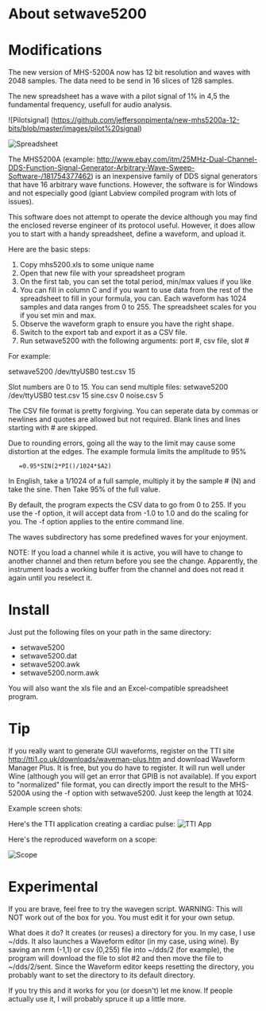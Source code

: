 About setwave5200
=================


Modifications
=======
The new version of MHS-5200A now has 12 bit resolution and waves with 2048 samples. The data need to be send in 16 slices of 128 samples.

The new spreadsheet has a wave with a pilot signal of 1% in 4,5 the fundamental frequency, usefull for audio analysis.

![Pilotsignal]
(https://github.com/jeffersonpimenta/new-mhs5200a-12-bits/blob/master/images/pilot%20signal)


![Spreadsheet](https://raw.githubusercontent.com/wd5gnr/mhs5200a/master/images/screenshot_211.png "The system in action")

The MHS5200A (example: http://www.ebay.com/itm/25MHz-Dual-Channel-DDS-Function-Signal-Generator-Arbitrary-Wave-Sweep-Software-/181754377462) is an inexpensive family of DDS signal generators that have
16 arbitrary wave functions. However, the software is for Windows and not
especially good (giant Labview compiled program with lots of issues).

This software does not attempt to operate the device although you may
find the enclosed reverse engineer of its protocol useful. However, it
does allow you to start with a handy spreadsheet, define a waveform, and
upload it.

Here are the basic steps:

1) Copy mhs5200.xls to some unique name
2) Open that new file with your spreadsheet program
3) On the first tab, you can set the total period, min/max values if you like
4) You can fill in column C and if you want to use data from the rest of the spreadsheet to fill in your formula, you can. Each waveform has 1024 samples and data ranges from 0 to 255. The spreadsheet scales for you if you set min and max.
5) Observe the waveform graph to ensure you have the right shape.
6) Switch to the export tab and export it as a CSV file.
7) Run setwave5200 with the following arguments: port #, csv file, slot #

For example:

setwave5200 /dev/ttyUSB0 test.csv 15

Slot numbers are 0 to 15. You can send multiple files:
setwave5200 /dev/ttyUSB0 test.csv 15 sine.csv 0 noise.csv 5

The CSV file format is pretty forgiving. You can seperate data by
commas or newlines and quotes are allowed but not required. Blank lines
and lines starting with # are skipped.

Due to rounding errors, going all the way to the limit may cause some
distortion at the edges. The example formula limits the amplitude to 95%

       =0.95*SIN(2*PI()/1024*$A2)

In English, take a 1/1024 of a full sample, multiply it by the sample #
(N) and take the sine. Then Take 95% of the full value.

By default, the program expects the CSV data to go from 0 to 255. If you
use the -f option, it will accept data from -1.0 to 1.0 and do the scaling
for you. The -f option applies to the entire command line.

The waves subdirectory has some predefined waves for your enjoyment.

NOTE: If you load a channel while it is active, you will have to change
to another channel and then return before you see the change. Apparently,
the instrument loads a working buffer from the channel and does not read
it again until you reselect it.


Install
=======
Just put the following files on your path in the same directory:
* setwave5200
* setwave5200.dat
* setwave5200.awk
* setwave5200.norm.awk

You will also want the xls file and an Excel-compatible spreadsheet program.


Tip
===
If you really want to generate GUI waveforms, register on the TTI site
http://tti1.co.uk/downloads/waveman-plus.htm and download Waveform Manager Plus.
It is free, but you do have to register. It will run well under Wine (although
you will get an error that GPIB is not available). If you export to  "normalized"
file format, you can directly import the result to the MHS-5200A using the
-f option with setwave5200. Just keep the length at 1024.

Example screen shots:

Here's the TTI application creating a cardiac pulse:
![TTI App](https://raw.githubusercontent.com/wd5gnr/mhs5200a/master/images/screenshot_212.png "App View")


Here's the reproduced waveform on a scope:

![Scope](https://raw.githubusercontent.com/wd5gnr/mhs5200a/master/images/cardiac.png "Scope View")

Experimental
============
If you are brave, feel free to try the wavegen script. WARNING: This will NOT
work out of the box for you. You must edit it for your own setup.

What does it do? It creates (or reuses) a directory for you. In my case, I
use ~/dds. It also launches a Waveform editor (in my case, using wine).
By saving an nrm (-1,1) or csv (0,255) file into ~/dds/2 (for example), the
program will download the file to slot #2 and then move the file to
~/dds/2/sent. Since the Waveform editor keeps resetting the directory,
you probably want to set the directory to its default directory.

If you try this and it works for you (or doesn't) let me know. If people
actually use it, I will probably spruce it up a little more.

